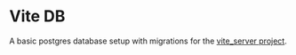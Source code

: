 # Vite DB
A basic postgres database setup with migrations for the [vite_server project](https://github.com/theVite/vite_server/).